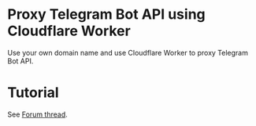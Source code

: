 # Proxy Telegram Bot API using Cloudflare Worker
Use your own domain name and use Cloudflare Worker to proxy Telegram Bot API.

# Tutorial
See [Forum thread](https://bugcorps.com/t/topic/53/).
